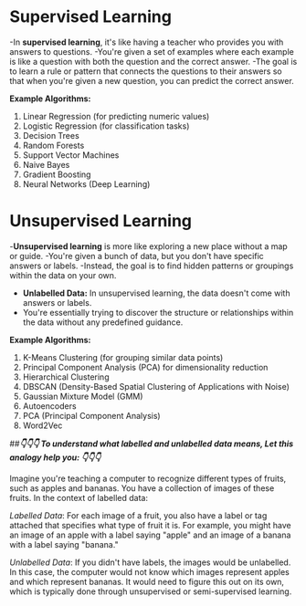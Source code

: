 # Supervised Learning

-In **supervised learning**, it's like having a teacher who provides you with answers to questions.
-You're given a set of examples where each example is like a question with both the question and the correct answer. 
-The goal is to learn a rule or pattern that connects the questions to their answers so that when you're given a new question, you can predict the correct answer.

**Example Algorithms:**
1. Linear Regression (for predicting numeric values)
2. Logistic Regression (for classification tasks)
3. Decision Trees
4. Random Forests
5. Support Vector Machines
6. Naive Bayes
7. Gradient Boosting
8. Neural Networks (Deep Learning)

# Unsupervised Learning

-**Unsupervised learning** is more like exploring a new place without a map or guide.
-You're given a bunch of data, but you don't have specific answers or labels. 
-Instead, the goal is to find hidden patterns or groupings within the data on your own.

- **Unlabelled Data:** In unsupervised learning, the data doesn't come with answers or labels.
- You're essentially trying to discover the structure or relationships within the data without any predefined guidance.

**Example Algorithms:**
1. K-Means Clustering (for grouping similar data points)
2. Principal Component Analysis (PCA) for dimensionality reduction
3. Hierarchical Clustering
4. DBSCAN (Density-Based Spatial Clustering of Applications with Noise)
5. Gaussian Mixture Model (GMM)
6. Autoencoders
7. PCA (Principal Component Analysis)
8. Word2Vec


##***👇👇👇 To understand what labelled and unlabelled data means, Let this analogy help you: 👇👇👇***

Imagine you're teaching a computer to recognize different types of fruits, such as apples and bananas. You have a collection of images of these fruits. In the context of labelled data:

*Labelled Data*: For each image of a fruit, you also have a label or tag attached that specifies what type of fruit it is. 
For example, you might have an image of an apple with a label saying "apple" and an image of a banana with a label saying "banana."

*Unlabelled Data*: If you didn't have labels, the images would be unlabelled.
In this case, the computer would not know which images represent apples and which represent bananas. 
It would need to figure this out on its own, which is typically done through unsupervised or semi-supervised learning.

